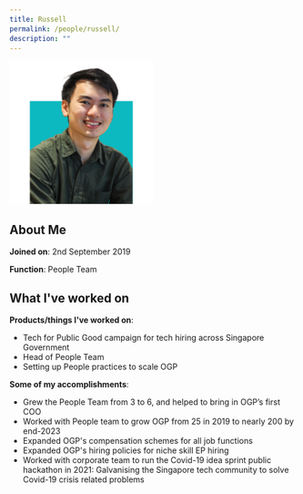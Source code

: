 ```yaml
---
title: Russell
permalink: /people/russell/
description: ""
---
```

<img src="/images/headshots/Russell.jpg" alt="Russell" style="width:50%;margin-left:0">

## About Me
**Joined on**: 2nd September 2019

**Function**: People Team

## What I've worked on

**Products/things I've worked on**: 
* Tech for Public Good campaign for tech hiring across Singapore Government
* Head of People Team
* Setting up People practices to scale OGP

**Some of my accomplishments**:
*   Grew the People Team from 3 to 6, and helped to bring in OGP’s first COO
*   Worked with People team to grow OGP from 25 in 2019 to nearly 200 by end-2023
*   Expanded OGP's compensation schemes for all job functions
*   Expanded OGP's hiring policies for niche skill EP hiring
*   Worked with corporate team to run the Covid-19 idea sprint public hackathon in 2021: Galvanising the Singapore tech community to solve Covid-19 crisis related problems
